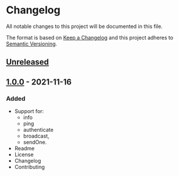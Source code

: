 # Changelog

All notable changes to this project will be documented in this file.

The format is based on [Keep a Changelog](https://keepachangelog.com/en/1.0.0/)
and this project adheres to [Semantic Versioning](https://semver.org/spec/v2.0.0.html).

## [Unreleased]

## [1.0.0] - 2021-11-16

### Added

- Support for: 
    - info
    - ping
    - authenticate
    - broadcast,
    - sendOne.
- Readme
- License
- Changelog
- Contributing

[Unreleased]: https://github.com/adshares/ads-js-connector/compare/v1.0.0...HEAD

[1.0.0]: https://github.com/adshares/ads-js-connector/releases/tag/v1.0.0
